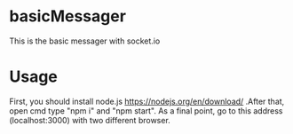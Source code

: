 # basicMessager
This is the basic messager with socket.io

# Usage
First, you should install node.js https://nodejs.org/en/download/ .After that, open cmd type "npm i" and "npm start". As a final point, go to this address (localhost:3000) with two different browser.

